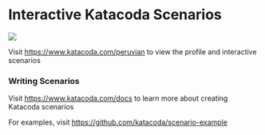 # Interactive Katacoda Scenarios

[![](http://shields.katacoda.com/katacoda/peruvian/count.svg)](https://www.katacoda.com/peruvian "Get your profile on Katacoda.com")

Visit https://www.katacoda.com/peruvian to view the profile and interactive scenarios

### Writing Scenarios
Visit https://www.katacoda.com/docs to learn more about creating Katacoda scenarios

For examples, visit https://github.com/katacoda/scenario-example
